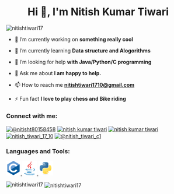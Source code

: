 <h1 align="center">Hi 👋, I'm Nitish Kumar Tiwari</h1>
<p align="left"> <img src="https://komarev.com/ghpvc/?username=nitishtiwari17&label=Profile%20views&color=0e75b6&style=flat" alt="nitishtiwari17" /> </p>

- 🔭 I’m currently working on **something really cool**

- 🌱 I’m currently learning **Data structure and Alogorithms**

- 🤝 I’m looking for help  **with Java/Python/C programming**

- 💬 Ask me about **I am happy to help.**

- 📫 How to reach me **nitishtiwari1710@gmail.com**

- ⚡ Fun fact **I love to play chess and Bike riding**

<h3 align="left">Connect with me:</h3>
<p align="left">
<a href="https://twitter.com/@nitisht80158458" target="blank"><img align="center" src="https://raw.githubusercontent.com/rahuldkjain/github-profile-readme-generator/master/src/images/icons/Social/twitter.svg" alt="@nitisht80158458" height="30" width="40" /></a>
<a href="https://linkedin.com/in/nitish kumar tiwari" target="blank"><img align="center" src="https://raw.githubusercontent.com/rahuldkjain/github-profile-readme-generator/master/src/images/icons/Social/linked-in-alt.svg" alt="nitish kumar tiwari" height="30" width="40" /></a>
<a href="https://fb.com/nitish kumar tiwari" target="blank"><img align="center" src="https://raw.githubusercontent.com/rahuldkjain/github-profile-readme-generator/master/src/images/icons/Social/facebook.svg" alt="nitish kumar tiwari" height="30" width="40" /></a>
<a href="https://instagram.com/nitish_tiwari_17_10" target="blank"><img align="center" src="https://raw.githubusercontent.com/rahuldkjain/github-profile-readme-generator/master/src/images/icons/Social/instagram.svg" alt="nitish_tiwari_17_10" height="30" width="40" /></a>
<a href="https://www.hackerrank.com/@nitish_tiwari_c1" target="blank"><img align="center" src="https://raw.githubusercontent.com/rahuldkjain/github-profile-readme-generator/master/src/images/icons/Social/hackerrank.svg" alt="@nitish_tiwari_c1" height="30" width="40" /></a>
</p>

<h3 align="left">Languages and Tools:</h3>
<p align="left"> <a href="https://www.cprogramming.com/" target="_blank" rel="noreferrer"> <img src="https://raw.githubusercontent.com/devicons/devicon/master/icons/c/c-original.svg" alt="c" width="40" height="40"/> </a> <a href="https://www.java.com" target="_blank" rel="noreferrer"> <img src="https://raw.githubusercontent.com/devicons/devicon/master/icons/java/java-original.svg" alt="java" width="40" height="40"/> </a> <a href="https://www.python.org" target="_blank" rel="noreferrer"> <img src="https://raw.githubusercontent.com/devicons/devicon/master/icons/python/python-original.svg" alt="python" width="40" height="40"/> </a> </p>

<p><img align="left" src="https://github-readme-stats.vercel.app/api/top-langs?username=nitishtiwari17&show_icons=true&locale=en&layout=compact" alt="nitishtiwari17" /></p>

<p>&nbsp;<img align="center" src="https://github-readme-stats.vercel.app/api?username=nitishtiwari17&show_icons=true&locale=en" alt="nitishtiwari17" /></p>


